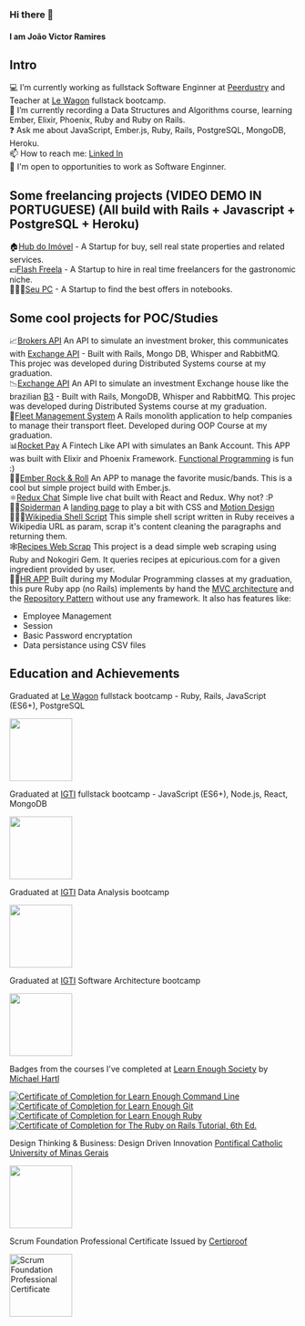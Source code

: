 ### Hi there 👋
#### I am João Victor Ramires
## Intro
💻   I’m currently working as fullstack Software Enginner at [Peerdustry](http://peerdustry.com.br/) and Teacher at [Le Wagon](https://www.lewagon.com) fullstack bootcamp.  
📕   I’m currently recording a Data Structures and Algorithms course, learning Ember, Elixir, Phoenix, Ruby and Ruby on Rails.  
❓   Ask me about JavaScript, Ember.js, Ruby, Rails, PostgreSQL, MongoDB, Heroku.  
📫  How to reach me: [Linked In](https://www.linkedin.com/in/joaoramires/)  
🎯  I'm open to opportunities to work as Software Enginner.

## Some freelancing projects (VIDEO DEMO IN PORTUGUESE) (All build with Rails + Javascript + PostgreSQL + Heroku)
🏠[Hub do Imóvel](https://drive.google.com/file/d/1wKS3ecPoDECoY7PCA7WJksW6uCkw304A/view) - A Startup for buy, sell real state properties and related services.  
💵[Flash Freela](https://drive.google.com/file/d/1IRMW_GipycmqX2MrTZO383ziSmE65yPZ/view) - A Startup to hire in real time freelancers for the gastronomic niche.  
👩🏽‍💻[Seu PC](https://drive.google.com/file/d/12T9r_vgG4pM4FekcxIy6vlgAJIQuRvnH/view) - A Startup to find the best offers in notebooks.  

## Some cool projects for POC/Studies
📈[Brokers API](https://github.com/jramiresbrito/brokers-api) An API to simulate an investment broker, this communicates with [Exchange API](https://github.com/jramiresbrito/exchange-api) - Built with Rails, Mongo DB, Whisper and RabbitMQ. This projec was developed during Distributed Systems course at my graduation.  
📉[Exchange API](https://github.com/jramiresbrito/exchange-api) An API to simulate an investment Exchange house like the brazilian [B3](https://www.b3.com.br/en_us/) - Built with Rails, MongoDB, Whisper and RabbitMQ. This projec was developed during Distributed Systems course at my graduation.  
🚛[Fleet Management System](https://github.com/jramiresbrito/transports) A Rails monolith application to help companies to manage their transport fleet. Developed during OOP Course at my graduation.  
📊[Rocket Pay](https://github.com/jramiresbrito/rocketpay) A Fintech Like API with simulates an Bank Account. This APP was built with Elixir and Phoenix Framework. [Functional Programming](https://en.wikipedia.org/wiki/Functional_programming) is fun :)  
🤘🏽[Ember Rock & Roll](https://github.com/jramiresbrito/portfolio-frontend-ember-rock-and-roll) An APP to manage the favorite music/bands. This is a cool but simple project build with Ember.js.  
⚛️[Redux Chat](https://github.com/jramiresbrito/redux-chat) Simple live chat built with React and Redux. Why not? :P  
🦸🏽[Spiderman](https://github.com/jramiresbrito/portfolio-frontend-spiderman) A [landing page](https://jramiresbrito.github.io/portfolio-frontend-spiderman/index.html) to play a bit with CSS and [Motion Design](https://en.wikipedia.org/wiki/Motion_graphic_design)  
🧑🏽‍💻[Wikipedia Shell Script](https://github.com/jramiresbrito/wikipedia_shell_script) This simple shell script written in Ruby receives a Wikipedia URL as param, scrap it's content cleaning the paragraphs and returning them.  
🕸️[Recipes Web Scrap](https://github.com/jramiresbrito/recipes-web-scraper) This project is a dead simple web scraping using Ruby and Nokogiri Gem. It queries recipes at epicurious.com for a given ingredient provided by user.  
👩🏽‍[HR APP](https://github.com/jramiresbrito/grad_work_lab_pm_5) Built during my Modular Programming classes at my graduation, this pure Ruby app (no Rails) implements by hand the [MVC architecture](https://pt.wikipedia.org/wiki/MVC) and the [Repository Pattern](https://martinfowler.com/eaaCatalog/repository.html) without use any framework. It also has features like:
- Employee Management
- Session
- Basic Password encryptation
- Data persistance using CSV files

## Education and Achievements
Graduated at [Le Wagon](https://www.lewagon.com) fullstack bootcamp - Ruby, Rails, JavaScript (ES6+), PostgreSQL

<a href="https://drive.google.com/file/d/1qBk6nIaCgZap9s-SHB4qOcklmCMMqFR2/view?usp=sharing" target="_blank"><img class="collectionHeader-logoImage js-collectionHeaderLogoImage" src="https://cdn-images-1.medium.com/max/175/1*m5pPwY88GcJ0zBxfYI6SBQ@2x.png" data-image-id="1*m5pPwY88GcJ0zBxfYI6SBQ@2x.png" width="110" height="110"></a>

Graduated at [IGTI](https://www.igti.com.br/) fullstack bootcamp - JavaScript (ES6+), Node.js, React, MongoDB

<a href="https://drive.google.com/file/d/1CuNjH6DSMwLI-8zxuv2uxsDo8gRgfMHW/view?usp=sharing" target="_blank"><img src="https://irp.cdn-website.com/dbd26f15/dms3rep/multi/logo_igti_2021.svg" width="110" height="110"></a>

Graduated at [IGTI](https://www.igti.com.br/) Data Analysis bootcamp

<a href="https://drive.google.com/file/d/1T-iWXP4G926i9HNncAOlggJ-0VlTsHGe/view?usp=sharing" target="_blank"><img src="https://irp.cdn-website.com/dbd26f15/dms3rep/multi/logo_igti_2021.svg" width="110" height="110"></a>

Graduated at [IGTI](https://www.igti.com.br/) Software Architecture bootcamp

<a href="https://drive.google.com/file/d/12tSpj831mSwWc64yRG6yUC8H1_5yHzSf/view" target="_blank"><img src="https://irp.cdn-website.com/dbd26f15/dms3rep/multi/logo_igti_2021.svg" width="110" height="110"></a>

Badges from the courses I've completed at [Learn Enough Society](https://www.learnenough.com/) by [Michael Hartl](https://github.com/mhartl)

<a href="https://www.learnenough.com/certificates/joaoramires"><img src="https://www.learnenough.com/certificates/joaoramires/command-line-tutorial.svg" alt="Certificate of Completion for Learn Enough Command Line"></a><a href="https://www.learnenough.com/certificates/joaoramires"><img src="https://www.learnenough.com/certificates/joaoramires/git-tutorial.svg" alt="Certificate of Completion for Learn Enough Git"></a><a href="https://www.learnenough.com/certificates/joaoramires"><img src="https://www.learnenough.com/certificates/joaoramires/ruby-tutorial.svg" alt="Certificate of Completion for Learn Enough Ruby"></a><a href="https://www.learnenough.com/certificates/joaoramires"><img src="https://www.learnenough.com/certificates/joaoramires/ruby-on-rails-6th-edition-tutorial.svg" alt="Certificate of Completion for The Ruby on Rails Tutorial, 6th Ed."></a>

Design Thinking & Business: Design Driven Innovation [Pontifical Catholic University of Minas Gerais](https://www.pucminas.br/)

<a href="https://drive.google.com/file/d/1HRliwjWpq3avhIQ7NIQUM4liy0GYGc7e/view?usp=sharing" target="_blank"><img src="https://minionupucmg.files.wordpress.com/2017/03/logo-puc.jpg" width="110" height="110"></a>

Scrum Foundation Professional Certificate Issued by <a href="https://www.youracclaim.com/org/certiprof" target="_blank">Certiproof</a>

<a href="https://www.youracclaim.com/badges/504a54fb-b79e-4dd5-aa88-27b9ff4327f9/public_url" target="_blank"><img class="share-ui__badge-image" src="https://images.youracclaim.com/size/220x220/images/c2ddc533-ba6c-464d-a69d-f9f28177176b/CertiProf-Badge-SFPC.png" alt="Scrum Foundation Professional Certificate" width="110" height="110"></a>
